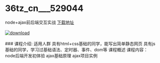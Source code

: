 # 36tz_cn___529044
node+ajax前后端交互实战
[下载地址](http://www.36tz.cn/article/529044 "下载地址")
<br/></br>[![download](http://36tz.cn/muke_img/2019_11_356-85-300x167.jpg "下载地址")](http://www.36tz.cn/article/529044 "下载地址")
<br/></br>### 课程介绍:
适用人群
具有html+css基础的同学，能写出简单静态网页
具有js基础的同学，学习过基础语法、定时器、事件、dom等
课程概述
课程内容：
node后端开发初体验
ajax基础原理
ajax项目实例


